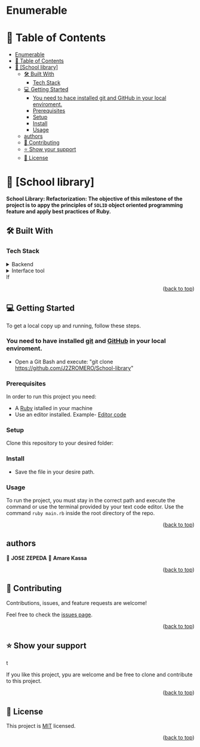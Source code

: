# Enumerable

<!-- TABLE OF CONTENTS -->
# 📗 Table of Contents

- [Enumerable](#enumerable)
- [📗 Table of Contents](#-table-of-contents)
- [📖 \[School library\] ](#-school-library-)
  - [🛠 Built With ](#-built-with-)
    - [Tech Stack ](#tech-stack-)
  - [💻 Getting Started ](#-getting-started-)
    - [You need to hace installed git and GitHub in your local enviroment.](#you-need-to-hace-installed-git-and-github-in-your-local-enviroment)
    - [Prerequisites](#prerequisites)
    - [Setup](#setup)
    - [Install](#install)
    - [Usage](#usage)
  - [authors](#authors)
  - [🤝 Contributing ](#-contributing-)
  - [⭐️ Show your support ](#️-show-your-support-)
  - [📝 License ](#-license-)

<!-- PROJECT DESCRIPTION -->

# 📖 [School library] <a name="about-project"></a>

**School Library: Refactorization: The objective of this milestone of the project is to appy the principles of `SOLID` object oriented programming feature and apply best practices of Ruby.**


## 🛠 Built With <a name="built-with"></a>

### Tech Stack <a name="tech-stack"></a>


<details>
  <summary>Backend</summary>
  <ul>
    <li><a href="https://www.ruby-lang.org/en/">Ruby</a></li>
  </ul>
</details>


<details>
<summary>Interface tool</summary>
  <ul>
    <li><a href="https://code.visualstudio.com/">Viual Studio Code</a></li>
  </ul>
</details>
lf<p align="right">(<a href="#readme-top">back to top</a>)</p>


## 💻 Getting Started <a name="getting-started"></a>


To get a local copy up and running, follow these steps.

### You need to have installed [git](https://git-scm.com/) and [GitHub](https://github.com/) in your local enviroment.

- Open a Git Bash and execute: "git clone https://github.com/J2ZROMERO/School-library"

### Prerequisites

In order to run this project you need:

- A [Ruby](https://www.ruby-lang.org/en/) istalled in your machine
- Use an editor installed.
    Example-  [Editor code](https://www.creativebloq.com/advice/best-code-editors)

### Setup

Clone this repository to your desired folder:

### Install

- Save the file in your desire path.

### Usage

To run the project, you must stay in the correct path and execute the command or use the terminal provided by your text code editor.
Use the command `ruby main.rb` inside the root directory of the repo.

<p align="right">(<a href="#readme-top">back to top</a>)</p>

## authors

👤 **JOSE ZEPEDA**
👤 **Amare Kassa**


<p align="right">(<a href="#readme-top">back to top</a>)</p>


## 🤝 Contributing <a name="contributing"></a>

Contributions, issues, and feature requests are welcome!

Feel free to check the [issues page](https://github.com/J2ZROMERO/School-library/issues).

<p align="right">(<a href="#readme-top">back to top</a>)</p>


## ⭐️ Show your support <a name="support"></a>
t

If you like this project, ypu are welcome and be free to clone and contribute to this project.

<p align="right">(<a href="#readme-top">back to top</a>)</p>


## 📝 License <a name="license"></a>

This project is [MIT](https://github.com/J2ZROMERO/School-library./LICENSE) licensed.


<p align="right">(<a href="#readme-top">back to top</a>)</p>
